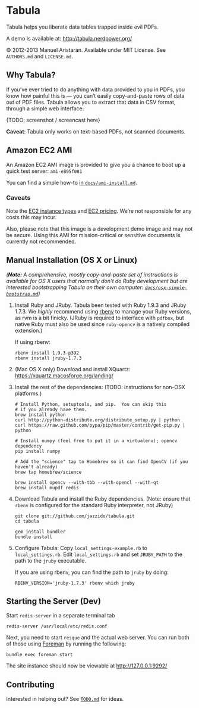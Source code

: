 # Tabula

Tabula helps you liberate data tables trapped inside evil PDFs.

A demo is available at: http://tabula.nerdpower.org/

© 2012-2013 Manuel Aristarán. Available under MIT License. See `AUTHORS.md`
and `LICENSE.md`.

## Why Tabula?

If you’ve ever tried to do anything with data provided to you in PDFs, you
know how painful this is — you can’t easily copy-and-paste rows of data out 
of PDF files. Tabula allows you to extract that data in CSV format, through
a simple web interface:

{TODO: screenshot / screencast here}

**Caveat**: Tabula only works on text-based PDFs, not scanned documents.

## Amazon EC2 AMI

An Amazon EC2 AMI image is provided to give you a chance to boot up a quick test server: `ami-e895f081`

You can find a simple how-to [in `docs/ami-install.md`](docs/ami-install.md).

### Caveats

Note the [EC2 instance types](https://aws.amazon.com/ec2/instance-types/)
and [EC2 pricing](https://aws.amazon.com/ec2/pricing/). We’re not responsible
for any costs this may incur.

Also, please note that this image is a development demo image and may not be
secure. Using this AMI for mission-critical or sensitive documents is currently
not recommended.

## Manual Installation (OS X or Linux)

<i>(<b>Note:</b> A comprehensive, mostly copy-and-paste set of instructions is available for
OS X users that normally don't do Ruby development but are interested bootstrapping
Tabula on their own computer: [`docs/osx-simple-bootstrap.md`](docs/osx-simple-bootstrap.md))</i>

1. Install Ruby and JRuby. Tabula been tested with Ruby 1.9.3 and JRuby 1.7.3.
   We *highly* recommend using [rbenv](https://github.com/sstephenson/rbenv/)
   to manage your Ruby versions, as rvm is a bit finicky. (JRuby is required
   to interface with `pdfbox`, but native Ruby must also be used since
   `ruby-opencv` is a natively compiled extension.)

   If using rbenv:
   ~~~
   rbenv install 1.9.3-p392
   rbenv install jruby-1.7.3
   ~~~

2. (Mac OS X only) Download and install XQuartz: https://xquartz.macosforge.org/landing/

3. Install the rest of the dependencies: (TODO: instructions for non-OSX platforms.)

    ~~~
    # Install Python, setuptools, and pip.  You can skip this
    # if you already have them.
    brew install python
    curl http://python-distribute.org/distribute_setup.py | python
    curl https://raw.github.com/pypa/pip/master/contrib/get-pip.py | python

    # Install numpy (feel free to put it in a virtualenv); opencv dependency
    pip install numpy

    # Add the "science" tap to Homebrew so it can find OpenCV (if you haven't already)
    brew tap homebrew/science

    brew install opencv --with-tbb --with-opencl --with-qt
    brew install mupdf redis
    ~~~

4. Download Tabula and install the Ruby dependencies. (Note: ensure that
   `rbenv` is configured for the standard Ruby interpreter, not JRuby)

    ~~~
    git clone git://github.com/jazzido/tabula.git
    cd tabula

    gem install bundler
    bundle install
    ~~~

5. Configure Tabula: Copy `local_settings-example.rb`  to `local_settings.rb`.
   Edit `local_settings.rb` and set `JRUBY_PATH` to the path to the `jruby`
   executable.

   If you are using rbenv, you can find the path to `jruby` by doing:

   ~~~
   RBENV_VERSION='jruby-1.7.3' rbenv which jruby
   ~~~

## Starting the Server (Dev)

Start `redis-server` in a separate terminal tab

    redis-server /usr/local/etc/redis.conf

Next, you need to start `resque` and the actual web server.  You can run both
of those using [Foreman](http://ddollar.github.com/foreman/) by running the
following:

    bundle exec foreman start

The site instance should now be viewable at http://127.0.0.1:9292/

## Contributing

Interested in helping out? See [`TODO.md`](TODO.md) for ideas.
